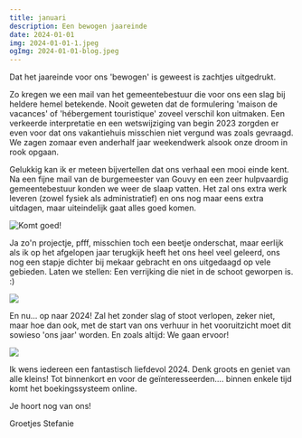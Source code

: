 ```yaml
---
title: januari
description: Een bewogen jaareinde
date: 2024-01-01
img: 2024-01-01-1.jpeg
ogImg: 2024-01-01-blog.jpeg
---
```


Dat het jaareinde voor ons 'bewogen' is geweest is zachtjes uitgedrukt.

Zo kregen we een mail van het gemeentebestuur die voor ons een slag bij heldere hemel betekende. Nooit geweten dat de formulering 'maison de vacances' of 'hébergement touristique' zoveel verschil kon uitmaken.
Een verkeerde interpretatie en een wetswijziging van begin 2023 zorgden er even voor dat ons vakantiehuis misschien niet vergund was zoals gevraagd. We zagen zomaar even anderhalf jaar weekendwerk alsook onze droom in rook opgaan.

Gelukkig kan ik er meteen bijvertellen dat ons verhaal een mooi einde kent. Na een fijne mail van de burgemeester van Gouvy en een zeer hulpvaardig gemeentebestuur konden we weer de slaap vatten. Het zal ons extra werk leveren (zowel fysiek als administratief) en ons nog maar eens extra uitdagen, maar uiteindelijk gaat alles goed komen.

![Komt goed!](2024-01-01-4.jpeg)

Ja zo'n projectje, pfff, misschien toch een beetje onderschat, maar eerlijk als ik op het afgelopen jaar terugkijk heeft het ons heel veel geleerd, ons nog een stapje dichter bij mekaar gebracht en ons uitgedaagd op vele gebieden. Laten we stellen: Een verrijking die niet in de schoot geworpen is. :)

![](2024-01-01-2.jpeg)

En nu... op naar 2024! Zal het zonder slag of stoot verlopen, zeker niet, maar hoe dan ook, met de start van ons verhuur in het vooruitzicht moet dit sowieso 'ons jaar' worden. En zoals altijd: We gaan ervoor!

![](2024-01-01-3.jpeg)

Ik wens iedereen een fantastisch liefdevol 2024. Denk groots en geniet van alle kleins! Tot binnenkort en voor de geïnteresseerden.... binnen enkele tijd komt het boekingssysteem online.

Je hoort nog van ons!

Groetjes Stefanie
